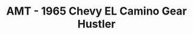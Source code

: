 ---
layout: product
title: "AMT - 1965 Chevy EL Camino Gear Hustler"
price: "TBA" 
desc: "N/A"
img_path: "/assets/img/AMT1096.webp"
brand: "N/A"
available: false
special_offer: false
new: false
soon: false
cat: "010000"
subcat: "013800"
subsubcat: "0N/A"
sifra: "AMT1096"
popular: false
spec: false
---